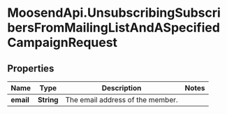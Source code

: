# MoosendApi.UnsubscribingSubscribersFromMailingListAndASpecifiedCampaignRequest

## Properties
Name | Type | Description | Notes
------------ | ------------- | ------------- | -------------
**email** | **String** | The email address of the member. | 


